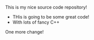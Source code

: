 This is my nice source code repository!

* THis is going to be some great code!
* With lots of fancy C++

One more change!
